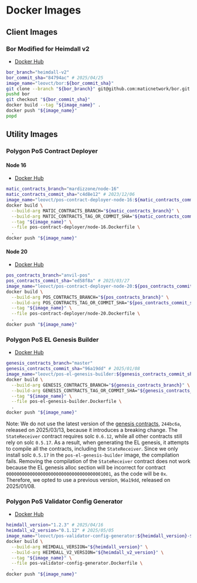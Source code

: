 # Docker Images

## Client Images

### Bor Modified for Heimdall v2

- [Docker Hub](https://hub.docker.com/r/leovct/bor)

```bash
bor_branch="heimdall-v2"
bor_commit_sha="84794ac" # 2025/04/25
image_name="leovct/bor:${bor_commit_sha}"
git clone --branch "${bor_branch}" git@github.com:maticnetwork/bor.git
pushd bor
git checkout "${bor_commit_sha}"
docker build --tag "${image_name}" .
docker push "${image_name}"
popd
```

## Utility Images

### Polygon PoS Contract Deployer

#### Node 16

- [Docker Hub](https://hub.docker.com/r/leovct/pos-contract-deployer-node-16)

```bash
matic_contracts_branch="mardizzone/node-16"
matic_contracts_commit_sha="c4d8e12" # 2023/12/06
image_name="leovct/pos-contract-deployer-node-16:${matic_contracts_commit_sha}"
docker build \
  --build-arg MATIC_CONTRACTS_BRANCH="${matic_contracts_branch}" \
  --build-arg MATIC_CONTRACTS_TAG_OR_COMMIT_SHA="${matic_contracts_commit_sha}" \
  --tag "${image_name}" \
  --file pos-contract-deployer/node-16.Dockerfile \
  .
docker push "${image_name}"
```

#### Node 20

- [Docker Hub](https://hub.docker.com/r/leovct/pos-contract-deployer-node-20)

```bash
pos_contracts_branch="anvil-pos"
pos_contracts_commit_sha="ed58f8a" # 2025/03/27
image_name="leovct/pos-contract-deployer-node-20:${pos_contracts_commit_sha}"
docker build \
  --build-arg POS_CONTRACTS_BRANCH="${pos_contracts_branch}" \
  --build-arg POS_CONTRACTS_TAG_OR_COMMIT_SHA="${pos_contracts_commit_sha}" \
  --tag "${image_name}" \
  --file pos-contract-deployer/node-20.Dockerfile \
  .
docker push "${image_name}"
```

### Polygon PoS EL Genesis Builder

- [Docker Hub](https://hub.docker.com/r/leovct/pos-el-genesis-builder)

```bash
genesis_contracts_branch="master"
genesis_contracts_commit_sha="96a19dd" # 2025/01/08
image_name="leovct/pos-el-genesis-builder:${genesis_contracts_commit_sha}"
docker build \
  --build-arg GENESIS_CONTRACTS_BRANCH="${genesis_contracts_branch}" \
  --build-arg GENESIS_CONTRACTS_TAG_OR_COMMIT_SHA="${genesis_contracts_commit_sha}" \
  --tag "${image_name}" \
  --file pos-el-genesis-builder.Dockerfile \
  .
docker push "${image_name}"
```

Note: We do not use the latest version of the [genesis contracts](https://github.com/maticnetwork/genesis-contracts), `244bc6a`, released on 2025/03/13, because it introduces a breaking change. The `StateReceiver` contract requires solc `0.6.12`, while all other contracts still rely on solc `0.5.17`. As a result, when generating the EL genesis, it attempts to compile all the contracts, including the `StateReceiver`. Since we only install solc `0.5.17` in the `pos-el-genesis-builder` image, the compilation fails. Removing the compilation of the `StateReceiver` contract does not work because the EL genesis alloc section will be incorrect for contract `0000000000000000000000000000000000001001`, as the code will be `0x`. Therefore, we opted to use a previous version, `96a19dd`, released on 2025/01/08.

### Polygon PoS Validator Config Generator

- [Docker Hub](https://hub.docker.com/r/leovct/pos-validator-config-generator)

```bash
heimdall_version="1.2.3" # 2025/04/16
heimdall_v2_version="0.1.12" # 2025/05/05
image_name="leovct/pos-validator-config-generator:${heimdall_version}-${heimdall_v2_version}"
docker build \
  --build-arg HEIMDALL_VERSION="${heimdall_version}" \
  --build-arg HEIMDALL_V2_VERSION="${heimdall_v2_version}" \
  --tag "${image_name}" \
  --file pos-validator-config-generator.Dockerfile \
  .
docker push "${image_name}"
```
